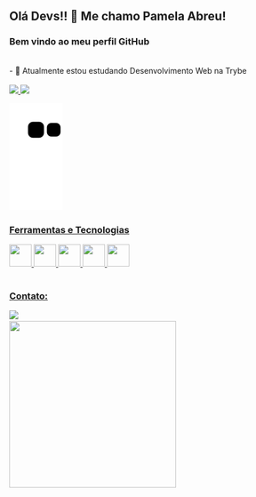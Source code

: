 ## Olá Devs!! 👋 Me chamo Pamela Abreu!
 ### Bem vindo ao meu perfil GitHub 
 <br/>
 - 🌱 Atualmente estou estudando Desenvolvimento Web na Trybe
<br/>
<br/>
<div>
<a href="https://github.com/Abreupamm">
<img height="160em" src="https://github-readme-stats.vercel.app/api/top-langs/?username=Abreupamm&layout=compact&langs_count=7&theme=dracula"/>
<img height="160em" src="https://github-readme-stats.vercel.app/api?username=Abreupamm&show_icons=true&theme=dracula&include_all_commits=true&count_private=true"/>
</div>
 
   ![Snake animation](https://github.com/Abreupamm/Abreupamm/blob/output/github-contribution-grid-snake.svg)
  
 ### Ferramentas e Tecnologias
  
 <div>
  <img src="https://cdn.jsdelivr.net/gh/devicons/devicon/icons/html5/html5-original-wordmark.svg" width="40" height="40" />
<img src="https://cdn.jsdelivr.net/gh/devicons/devicon/icons/css3/css3-original-wordmark.svg"  width="40" height="40"/>
  <img src="https://cdn.jsdelivr.net/gh/devicons/devicon/icons/javascript/javascript-original.svg" width="40" height="40"/>
<img src="https://cdn.jsdelivr.net/gh/devicons/devicon/icons/git/git-original.svg" width="40" height="40"/>
  <img src="https://cdn.jsdelivr.net/gh/devicons/devicon/icons/jest/jest-plain.svg" width="40" height="40" />
<div/>
  
   <br/>

  
  ### Contato:

<div>
<a href="https://www.linkedin.com/in/pamela-silva-de-abreu" target="_blank"><img src="https://img.shields.io/badge/-LinkedIn-%230077B5?style=for-the-badge&logo=linkedin&logoColor=white" target="_blank"></a>   
</div>

   <img src="https://user-images.githubusercontent.com/99986000/166005216-8774257f-cad0-4cda-b66e-fc42f5fb216f.png" width="300" height="300"/> 


   
  


